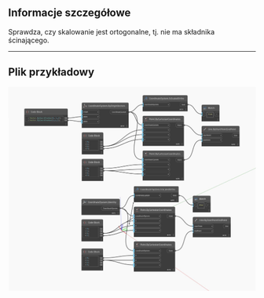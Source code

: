 ## Informacje szczegółowe
Sprawdza, czy skalowanie jest ortogonalne, tj. nie ma składnika ścinającego.
___
## Plik przykładowy

![IsScaledOrtho](./Autodesk.DesignScript.Geometry.CoordinateSystem.IsScaledOrtho_img.jpg)

